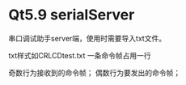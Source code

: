 # Qt5.9 serialServer
串口调试助手server端，使用时需要导入txt文件。

txt样式如CRLCDtest.txt
一条命令帧占用一行

奇数行为接收到的命令帧；
偶数行为要发出的命令帧；
